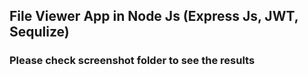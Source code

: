 ## File Viewer App in Node Js (Express Js, JWT, Sequlize)
### Please check screenshot folder to see the results